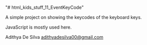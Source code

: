 "# html_kids_stuff_11_EventKeyCode" 

A simple project on showing the keycodes of the keyboard keys.

JavaScript is mostly used here.

Adithya De Silva
adithyadesilva00@gmail.com
